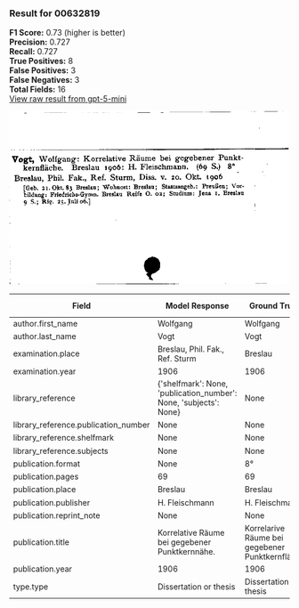 ### Result for 00632819
**F1 Score:** 0.73 (higher is better)<br>**Precision:** 0.727<br>**Recall:** 0.727<br>**True Positives:** 8<br>**False Positives:** 3<br>**False Negatives:** 3<br>**Total Fields:** 16<br>[View raw result from gpt-5-mini](https://github.com/RISE-UNIBAS/humanities_data_benchmark/blob/main/results/2025-09-02/T0166/request_T0166_00632819.json)

<img src="https://github.com/RISE-UNIBAS/humanities_data_benchmark/blob/main/benchmarks/zettelkatalog/images/00632819.jpg?raw=true" alt="00632819" width="600px">

| Field | Model Response | Ground Truth | Fuzzy Score | Match |
|-------|----------------|--------------|-------------|-------|
| author.first_name | Wolfgang | Wolfgang | 1.000 | ✅ |
| author.last_name | Vogt | Vogt | 1.000 | ✅ |
| examination.place | Breslau, Phil. Fak., Ref. Sturm | Breslau | 0.368 | ❌ |
| examination.year | 1906 | 1906 | 1.000 | ✅ |
| library_reference | {'shelfmark': None, 'publication_number': None, 'subjects': None} | None | 0.000 | ❌ |
| library_reference.publication_number | None | None | 1.000 | ✅ |
| library_reference.shelfmark | None | None | 1.000 | ✅ |
| library_reference.subjects | None | None | 1.000 | ✅ |
| publication.format | None | 8° | 0.000 | ❌ |
| publication.pages | 69 | 69 | 1.000 | ✅ |
| publication.place | Breslau | Breslau | 1.000 | ✅ |
| publication.publisher | H. Fleischmann | H. Fleischmann | 1.000 | ✅ |
| publication.reprint_note | None | None | 1.000 | ✅ |
| publication.title | Korrelative Räume bei gegebener Punktkernnähe. | Korrelarive Räume bei gegebener Punktkernfläche | 0.925 | ❌ |
| publication.year | 1906 | 1906 | 1.000 | ✅ |
| type.type | Dissertation or thesis | Dissertation or thesis | 1.000 | ✅ |
